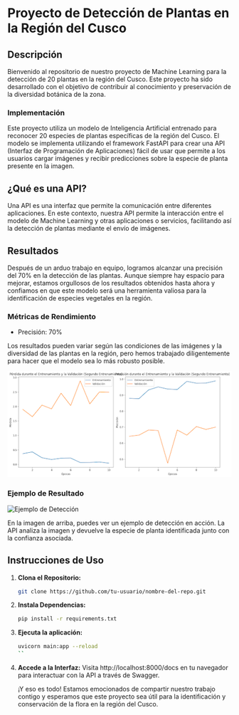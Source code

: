 # Proyecto de Detección de Plantas en la Región del Cusco

## Descripción

Bienvenido al repositorio de nuestro proyecto de Machine Learning para la detección de 20 plantas en la región del Cusco. Este proyecto ha sido desarrollado con el objetivo de contribuir al conocimiento y preservación de la diversidad botánica de la zona.

### Implementación

Este proyecto utiliza un modelo de Inteligencia Artificial entrenado para reconocer 20 especies de plantas específicas de la región del Cusco. El modelo se implementa utilizando el framework FastAPI para crear una API (Interfaz de Programación de Aplicaciones) fácil de usar que permite a los usuarios cargar imágenes y recibir predicciones sobre la especie de planta presente en la imagen.

## ¿Qué es una API?

Una API es una interfaz que permite la comunicación entre diferentes aplicaciones. En este contexto, nuestra API permite la interacción entre el modelo de Machine Learning y otras aplicaciones o servicios, facilitando así la detección de plantas mediante el envío de imágenes.

## Resultados

Después de un arduo trabajo en equipo, logramos alcanzar una precisión del 70% en la detección de las plantas. Aunque siempre hay espacio para mejorar, estamos orgullosos de los resultados obtenidos hasta ahora y confiamos en que este modelo será una herramienta valiosa para la identificación de especies vegetales en la región.

### Métricas de Rendimiento

- Precisión: 70%

Los resultados pueden variar según las condiciones de las imágenes y la diversidad de las plantas en la región, pero hemos trabajado diligentemente para hacer que el modelo sea lo más robusto posible.

![Nivel de Precisión](img/resultados.png)

### Ejemplo de Resultado

![Ejemplo de Detección](img/ejemplo_deteccion.png)

En la imagen de arriba, puedes ver un ejemplo de detección en acción. La API analiza la imagen y devuelve la especie de planta identificada junto con la confianza asociada.

## Instrucciones de Uso

1. **Clona el Repositorio:**
   ```bash
   git clone https://github.com/tu-usuario/nombre-del-repo.git
2. **Instala Dependencias:**
   ```bash
   pip install -r requirements.txt
   ```
3. **Ejecuta la aplicación:**
   ````bash
   uvicorn main:app --reload
   ``
4. **Accede a la Interfaz:**
   Visita http://localhost:8000/docs en tu navegador para interactuar con la API a través de Swagger.

   ¡Y eso es todo! Estamos emocionados de compartir nuestro trabajo contigo y esperamos que este proyecto sea útil para la identificación y conservación de la flora en la región del Cusco.